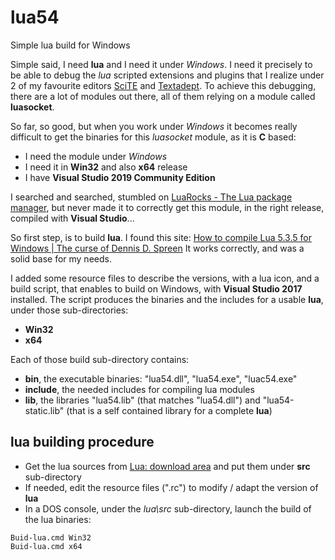 # lua54

Simple lua build for Windows

Simple said, I need **lua** and I need it under *Windows*. I need it precisely to be able to debug the *lua* scripted extensions and plugins that I realize under 2 of my favourite editors [SciTE](https://www.scintilla.org/SciTE.html) and [Textadept](https://foicica.com/textadept/).
To achieve this debugging, there are a lot of modules out there, all of them relying on a module called **luasocket**.

So far, so good, but when you work under *Windows* it becomes really difficult to get the binaries for this *luasocket* module, as it is **C** based:
- I need the module under *Windows*
- I need it in **Win32** and also **x64** release
- I have **Visual Studio 2019 Community Edition**

I searched and searched, stumbled on [LuaRocks - The Lua package manager](https://luarocks.org/), but never made it to correctly get this module, in the right release, compiled with **Visual Studio**...

So first step, is to build **lua**. I found this site: 
[How to compile Lua 5.3.5 for Windows | The curse of Dennis D. Spreen](https://blog.spreendigital.de/2019/06/25/how-to-compile-lua-5-3-5-for-windows/)
It works correctly, and was a solid base for my needs.

I added some resource files to describe the versions, with a lua icon, and a build script, that enables to build on Windows, with **Visual Studio 2017** installed. The script produces the binaries and the includes for a usable **lua**, under those sub-directories:
- **Win32**
- **x64**

Each of those build sub-directory contains:
- **bin**, the executable binaries: "lua54.dll", "lua54.exe", "luac54.exe"
- **include**, the needed includes for compiling lua modules
- **lib**, the libraries "lua54.lib" (that matches "lua54.dll") and "lua54-static.lib" (that is a self contained library for a complete **lua**)

## lua building procedure

- Get the lua sources from [Lua: download area](http://www.lua.org/ftp/) and put them under **src** sub-directory
- If needed, edit the resource files (".rc") to modify / adapt the version of **lua**
- In a DOS console, under the *lua\src* sub-directory, launch the build of the lua binaries:
```
Buid-lua.cmd Win32
Buid-lua.cmd x64
```
